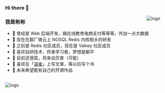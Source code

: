 ### Hi there 👋

<p>
<img src="https://github-readme-stats.vercel.app/api?username=enjoy-binbin&show_icons=true" alt="logo" align="right" style="margin-bottom: 20px;" />
</p>

### 我是彬彬

- 🐧 曾经是 Web 后端开发，搞在线教育电商支付等等等，外加一点大数据
- 🐢 现在在鹅厂做云上 NOSQL Redis 内核相关的研发
- 🐖 之前是 Redis 社区成员，现在是 Valkey 社区成员
- 🔭 喜欢钻研技术，终身学习者，梦想是躺平
- 🤔 目前还很菜，将来会厉害（可能）
- 🌱 喜欢在「<a href="https://www.yuque.com/binbintongxuezhu/oxbcl9" target="_blank">语雀</a>」上写文章，等以后写个书
- 💬 未来希望能有自己的开源作品

<br/>
<img src="https://github-profile-trophy.vercel.app/?username=liyupi&theme=flat&column=7" alt="logo" align="center" style="margin: auto;"/>

<!--
**enjoy-binbin/enjoy-binbin** is a ✨ _special_ ✨ repository because its `README.md` (this file) appears on your GitHub profile.

Here are some ideas to get you started:

- 🔭 I’m currently working on ...
- 🌱 I’m currently learning ...
- 👯 I’m looking to collaborate on ...
- 🤔 I’m looking for help with ...
- 💬 Ask me about ...
- 📫 How to reach me: ...
- 😄 Pronouns: ...
- ⚡ Fun fact: ...
-->
